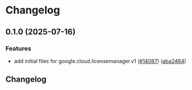 # Changelog

## 0.1.0 (2025-07-16)


### Features

* add initial files for google.cloud.licensemanager.v1 ([#14087](https://github.com/googleapis/google-cloud-python/issues/14087)) ([aba2464](https://github.com/googleapis/google-cloud-python/commit/aba2464dab1f96baef4bf776cca2c2d532ab2ff8))

## Changelog
